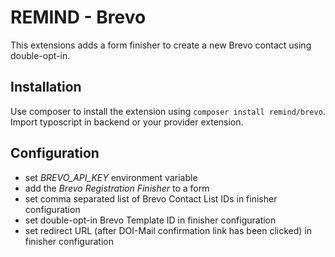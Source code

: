 # REMIND - Brevo

This extensions adds a form finisher to create a new Brevo contact using double-opt-in.


## Installation

Use composer to install the extension using `composer install remind/brevo`. Import typoscript in backend or your provider extension.


## Configuration

- set *BREVO_API_KEY* environment variable
- add the *Brevo Registration Finisher* to a form 
- set comma separated list of Brevo Contact List IDs in finisher configuration
- set double-opt-in Brevo Template ID in finisher configuration
- set redirect URL (after DOI-Mail confirmation link has been clicked) in finisher configuration
